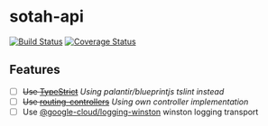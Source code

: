 # sotah-api
[![Build Status](https://travis-ci.org/ihsw/sotah-api.svg?branch=master)](https://travis-ci.org/ihsw/sotah-api)
[![Coverage Status](https://coveralls.io/repos/github/ihsw/sotah-api/badge.svg?branch=master)](https://coveralls.io/github/ihsw/sotah-api?branch=master)

## Features
- [ ] ~~Use [TypeStrict](https://github.com/krzkaczor/TypeStrict)~~ *Using palantir/blueprintjs tslint instead*
- [ ] ~~Use [routing-controllers](https://github.com/typestack/routing-controllers)~~ *Using own controller implementation*
- [ ] Use [@google-cloud/logging-winston](https://www.npmjs.com/package/@google-cloud/logging-winston) winston logging transport

